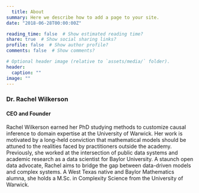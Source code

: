```yaml
---
  title: About
summary: Here we describe how to add a page to your site.
date: "2018-06-28T00:00:00Z"

reading_time: false  # Show estimated reading time?
share: true  # Show social sharing links?
profile: false  # Show author profile?
comments: false  # Show comments?

# Optional header image (relative to `assets/media/` folder).
header:
  caption: ""
image: ""
---
```

  
### Dr. Rachel Wilkerson
#### CEO and Founder

Rachel Wilkerson earned her PhD studying methods to customize causal inference to domain expertise at the University of Warwick. Her work is motivated by a long-held conviction that mathematical models should be attuned to the realities faced by practitioners outside the academy. Previously, she worked at the intersection of public data systems and academic research as a data scientist for Baylor University. A staunch open data advocate, Rachel aims to bridge the gap between data-driven models and complex systems. A West Texas native and Baylor Mathematics alumna, she holds a M.Sc. in Complexity Science from the University of Warwick.  
